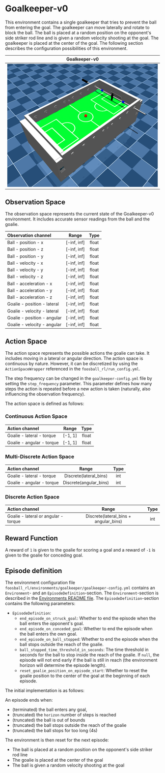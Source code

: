 # Goalkeeper-v0

This environment contains a single goalkeeper that tries to prevent the ball from entering the goal. The goalkeeper can move
laterally and rotate to block the ball. The ball is placed at a random position on the opponent's side striker rod line and
is given a random velocity shooting at the goal. The goalkeeper is placed at the center of the goal.
The following section describes the configuration possibilities of this environment.

| Goalkeeper-v0                                                      |
|--------------------------------------------------------------------|
| ![Goalkeeper-v0 Environment](../../../example-images/Goalkeeper-v0.png) |

## Observation Space

The observation space represents the current state of the Goalkeeper-v0 environment. It includes accurate sensor readings 
from the ball and the goalie.

| Observation channel            |    Range    | Type  |
|:-------------------------------|:-----------:|:-----:|
| Ball - position - x            | [-inf, inf] | float |
| Ball - position - z            | [-inf, inf] | float |
| Ball - position - y            | [-inf, inf] | float |
| Ball - velocity - x            | [-inf, inf] | float |
| Ball - velocity - y            | [-inf, inf] | float |
| Ball - velocity - z            | [-inf, inf] | float |
| Ball - acceleration - x        | [-inf, inf] | float |
| Ball - acceleration - y        | [-inf, inf] | float |
| Ball - acceleration - z        | [-inf, inf] | float |
| Goalie - position - lateral    | [-inf, inf] | float |
| Goalie - velocity - lateral    | [-inf, inf] | float |
| Goalie - position - angular    | [-inf, inf] | float |
| Goalie - velocity - angular    | [-inf, inf] | float |

## Action Space

The action space represents the possible actions the goalie can take. It includes moving in a lateral or angular
direction.  The action space is continuous by nature. However, it can be discretized by using the `ActionSpaceWrapper` referenced 
in the `foosball_rl/run_config.yml`.

The step frequency can be changed in the `goalkeeper-config.yml` file by setting the `step_frequency` parameter. 
This parameter defines how many steps the action is repeated before a new action is taken (naturally, also influencing 
the observation frequency).

The action space is defined as follows:

### Continuous Action Space

| Action channel            |  Range  | Type  |
|:--------------------------|:-------:|:-----:|
| Goalie - lateral - torque | [-1, 1] | float |
| Goalie - angular - torque | [-1, 1] | float |

### Multi-Discrete Action Space

| Action channel            |          Range          | Type |
|:--------------------------|:-----------------------:|:----:|
| Goalie - lateral - torque | Discrete(lateral_bins)  | int  |
| Goalie - angular - torque | Discrete(angular_bins)  | int  |

### Discrete Action Space

| Action channel                       |            Range                           | Type |
|:-------------------------------------|:------------------------------------------:|:----:|
| Goalie - lateral or angular - torque |   Discrete(lateral_bins + angular_bins)    | int  |


## Reward Function

A reward of `1` is given to the goalie for scoring a goal and a reward of `-1` is given to the goalie for conceding goal.

## Episode definition
The environment configuration file `foosball_rl/environments/goalkeeper/goalkeeper-config.yml` contains an `Environment`- and an `EpisodeDefinition`-section. The `Environment`-section is described in the [Environments README file](https://github.com/kitaird/FoosballRL/blob/develop/foosball_rl/environments/README.md). The `EpisodeDefinition`-section contains the following parameters: 
 - `EpisodeDefinition`: 
    - `end_episode_on_struck_goal`: Whether to end the episode when the ball enters the opponent's goal.
    - `end_episode_on_conceded_goal`: Whether to end the episode when the ball enters the own goal.
    - `end_episode_on_ball_stopped`: Whether to end the episode when the ball stops outside the reach of the goalie.
    - `ball_stopped_time_threshold_in_seconds`: The time threshold in seconds for the ball to stop inside the reach of the goalie. If `null`, the episode will not end early if the ball is still in reach (the environment horizon will determine the episode length).
    - `reset_goalie_position_on_episode_start`: Whether to reset the goalie position to the center of the goal at the beginning of each episode.

The initial implementation is as follows:

An episode ends when:
- (terminated) the ball enters any goal, 
- (truncated) the `horizon` number of steps is reached
- (truncated) the ball is out of bounds
- (truncated) the ball stops outside the reach of the goalie
- (truncated) the ball stops for too long (4s)

The environment is then reset for the next episode:
- The ball is placed at a random position on the opponent's side striker rod line
- The goalie is placed at the center of the goal
- The ball is given a random velocity shooting at the goal
